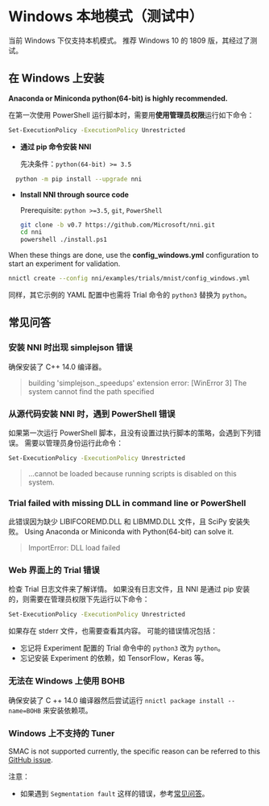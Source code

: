 # Windows 本地模式（测试中）

当前 Windows 下仅支持本机模式。 推荐 Windows 10 的 1809 版，其经过了测试。

## **在 Windows 上安装**

**Anaconda or Miniconda python(64-bit) is highly recommended.**

在第一次使用 PowerShell 运行脚本时，需要用**使用管理员权限**运行如下命令：

```bash
Set-ExecutionPolicy -ExecutionPolicy Unrestricted
```

* **通过 pip 命令安装 NNI**
    
    先决条件：`python(64-bit) >= 3.5`

```bash
  python -m pip install --upgrade nni
  ```

* __Install NNI through source code__

  Prerequisite: `python >=3.5`, `git`, `PowerShell`

  ```bash
  git clone -b v0.7 https://github.com/Microsoft/nni.git
  cd nni
  powershell ./install.ps1
  ```

When these things are done, use the **config_windows.yml** configuration to start an experiment for validation.

```bash
nnictl create --config nni/examples/trials/mnist/config_windows.yml
```

同样，其它示例的 YAML 配置中也需将 Trial 命令的 `python3` 替换为 `python`。

## **常见问答**

### 安装 NNI 时出现 simplejson 错误

确保安装了 C++ 14.0 编译器。

> building 'simplejson._speedups' extension error: [WinError 3] The system cannot find the path specified

### 从源代码安装 NNI 时，遇到 PowerShell 错误

如果第一次运行 PowerShell 脚本，且没有设置过执行脚本的策略，会遇到下列错误。 需要以管理员身份运行此命令：

```bash
Set-ExecutionPolicy -ExecutionPolicy Unrestricted
```

> ...cannot be loaded because running scripts is disabled on this system.

### Trial failed with missing DLL in command line or PowerShell

此错误因为缺少 LIBIFCOREMD.DLL 和 LIBMMD.DLL 文件，且 SciPy 安装失败。 Using Anaconda or Miniconda with Python(64-bit) can solve it.

> ImportError: DLL load failed

### Web 界面上的 Trial 错误

检查 Trial 日志文件来了解详情。 如果没有日志文件，且 NNI 是通过 pip 安装的，则需要在管理员权限下先运行以下命令：

```bash
Set-ExecutionPolicy -ExecutionPolicy Unrestricted
```

如果存在 stderr 文件，也需要查看其内容。 可能的错误情况包括：

* 忘记将 Experiment 配置的 Trial 命令中的 `python3` 改为 `python`。
* 忘记安装 Experiment 的依赖，如 TensorFlow，Keras 等。

### 无法在 Windows 上使用 BOHB

确保安装了 C ++ 14.0 编译器然后尝试运行 `nnictl package install --name=BOHB` 来安装依赖项。

### Windows 上不支持的 Tuner

SMAC is not supported currently, the specific reason can be referred to this [GitHub issue](https://github.com/automl/SMAC3/issues/483).

注意：

* 如果遇到 `Segmentation fault` 这样的错误，参考[常见问答](FAQ.md)。